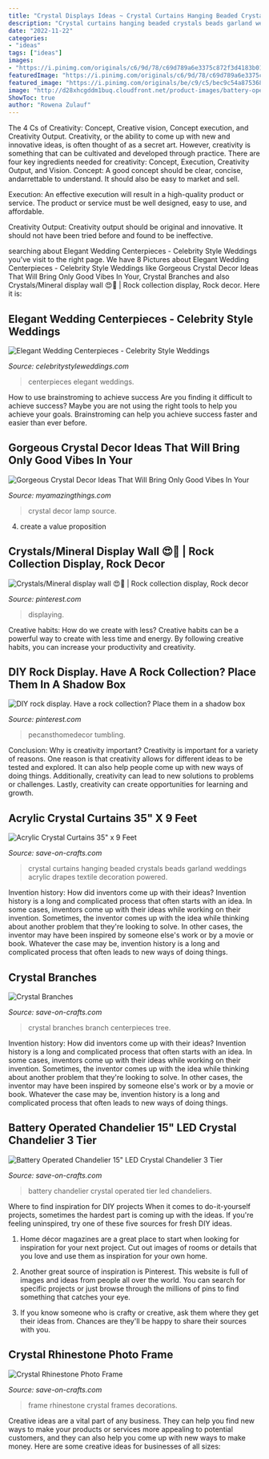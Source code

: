 ```yaml
---
title: "Crystal Displays Ideas ~ Crystal Curtains Hanging Beaded Crystals Beads Garland Weddings Acrylic Drapes Textile Decoration Powered"
description: "Crystal curtains hanging beaded crystals beads garland weddings acrylic drapes textile decoration powered"
date: "2022-11-22"
categories:
- "ideas"
tags: ["ideas"]
images:
- "https://i.pinimg.com/originals/c6/9d/78/c69d789a6e3375c872f3d4183b01082e.jpg"
featuredImage: "https://i.pinimg.com/originals/c6/9d/78/c69d789a6e3375c872f3d4183b01082e.jpg"
featured_image: "https://i.pinimg.com/originals/be/c9/c5/bec9c54a875368fb9f8576fc21a53f23.jpg"
image: "http://d28xhcgddm1buq.cloudfront.net/product-images/battery-operated-led-crystal-chandeliers-3-tier-15-long-6.jpg"
ShowToc: true
author: "Rowena Zulauf"
---
```



The 4 Cs of Creativity: Concept, Creative vision, Concept execution, and Creativity Output.
Creativity, or the ability to come up with new and innovative ideas, is often thought of as a secret art. However, creativity is something that can be cultivated and developed through practice. There are four key ingredients needed for creativity: Concept, Execution, Creativity Output, and Vision.
Concept: A good concept should be clear, concise, andarrettable to understand. It should also be easy to market and sell.

Execution: An effective execution will result in a high-quality product or service. The product or service must be well designed, easy to use, and affordable.

Creativity Output: Creativity output should be original and innovative. It should not have been tried before and found to be ineffective.

	

		
searching about Elegant Wedding Centerpieces - Celebrity Style Weddings you've visit to the right page. We have 8 Pictures about Elegant Wedding Centerpieces - Celebrity Style Weddings like Gorgeous Crystal Decor Ideas That Will Bring Only Good Vibes In Your, Crystal Branches and also Crystals/Mineral display wall 😍💎 | Rock collection display, Rock decor. Here it is:
		
    
## Elegant Wedding Centerpieces - Celebrity Style Weddings

<img loading=lazy src="https://www.celebritystyleweddings.com/wp-content/uploads/2014/05/52b2110a88f81900x.jpg" onerror="this.onerror=null;this.src='https://tse4.mm.bing.net/th?id=OIP.ZT283c6kuAHJKQTzf41TMwHaLH&amp;pid=15.1';" alt="Elegant Wedding Centerpieces - Celebrity Style Weddings">

_Source: celebritystyleweddings.com_

>centerpieces elegant weddings. 

	

How to use brainstroming to achieve success
Are you finding it difficult to achieve success? Maybe you are not using the right tools to help you achieve your goals. Brainstroming can help you achieve success faster and easier than ever before.

    
## Gorgeous Crystal Decor Ideas That Will Bring Only Good Vibes In Your

<img loading=lazy src="http://myamazingthings.com/wp-content/uploads/2017/05/1_-_Crystal_Lamp-590cbfba5f9b5864705606cd.jpg" onerror="this.onerror=null;this.src='https://tse4.mm.bing.net/th?id=OIP.0LPo0N2fVPXeiti3kDWCOQHaHa&amp;pid=15.1';" alt="Gorgeous Crystal Decor Ideas That Will Bring Only Good Vibes In Your">

_Source: myamazingthings.com_

>crystal decor lamp source. 

	

4. create a value proposition 

    
## Crystals/Mineral Display Wall 😍💎 | Rock Collection Display, Rock Decor

<img loading=lazy src="https://i.pinimg.com/originals/be/c9/c5/bec9c54a875368fb9f8576fc21a53f23.jpg" onerror="this.onerror=null;this.src='https://tse2.mm.bing.net/th?id=OIP.ZaX6NTVI3cRTpHDPPcdRhgHaO0&amp;pid=15.1';" alt="Crystals/Mineral display wall 😍💎 | Rock collection display, Rock decor">

_Source: pinterest.com_

>displaying. 

	

Creative habits: How do we create with less?
Creative habits can be a powerful way to create with less time and energy. By following creative habits, you can increase your productivity and creativity.

    
## DIY Rock Display. Have A Rock Collection? Place Them In A Shadow Box

<img loading=lazy src="https://i.pinimg.com/originals/c6/9d/78/c69d789a6e3375c872f3d4183b01082e.jpg" onerror="this.onerror=null;this.src='https://tse2.mm.bing.net/th?id=OIP.lze0r2QU9Ji5RfWPeABQRQHaH4&amp;pid=15.1';" alt="DIY rock display. Have a rock collection? Place them in a shadow box">

_Source: pinterest.com_

>pecansthomedecor tumbling. 

	

Conclusion: Why is creativity important?
Creativity is important for a variety of reasons. One reason is that creativity allows for different ideas to be tested and explored. It can also help people come up with new ways of doing things. Additionally, creativity can lead to new solutions to problems or challenges. Lastly, creativity can create opportunities for learning and growth.

    
## Acrylic Crystal Curtains 35&quot; X 9 Feet

<img loading=lazy src="https://d28xhcgddm1buq.cloudfront.net/product-images/crystal-curtains-with-34-garlands-iridescent-9-long-x-35-wide-4.jpg" onerror="this.onerror=null;this.src='https://tse1.mm.bing.net/th?id=OIP.ychTDkmgqrwj0k_l-cEzBAHaLH&amp;pid=15.1';" alt="Acrylic Crystal Curtains 35&quot; x 9 Feet">

_Source: save-on-crafts.com_

>crystal curtains hanging beaded crystals beads garland weddings acrylic drapes textile decoration powered. 

	

Invention history: How did inventors come up with their ideas?
Invention history is a long and complicated process that often starts with an idea. In some cases, inventors come up with their ideas while working on their invention. Sometimes, the inventor comes up with the idea while thinking about another problem that they're looking to solve. In other cases, the inventor may have been inspired by someone else's work or by a movie or book. Whatever the case may be, invention history is a long and complicated process that often leads to new ways of doing things.

    
## Crystal Branches

<img loading=lazy src="https://d28xhcgddm1buq.cloudfront.net/product-images/crystal-branches-24-in-3.jpg" onerror="this.onerror=null;this.src='https://tse1.mm.bing.net/th?id=OIP.GJmYRtBgEkOL_6gOc3yqigAAAA&amp;pid=15.1';" alt="Crystal Branches">

_Source: save-on-crafts.com_

>crystal branches branch centerpieces tree. 

	

Invention history: How did inventors come up with their ideas?
Invention history is a long and complicated process that often starts with an idea. In some cases, inventors come up with their ideas while working on their invention. Sometimes, the inventor comes up with the idea while thinking about another problem that they're looking to solve. In other cases, the inventor may have been inspired by someone else's work or by a movie or book. Whatever the case may be, invention history is a long and complicated process that often leads to new ways of doing things.

    
## Battery Operated Chandelier 15&quot; LED Crystal Chandelier 3 Tier

<img loading=lazy src="http://d28xhcgddm1buq.cloudfront.net/product-images/battery-operated-led-crystal-chandeliers-3-tier-15-long-6.jpg" onerror="this.onerror=null;this.src='https://tse3.mm.bing.net/th?id=OIP.QyjrcNai3TYnfCVS7mNEgQHaKY&amp;pid=15.1';" alt="Battery Operated Chandelier 15&quot; LED Crystal Chandelier 3 Tier">

_Source: save-on-crafts.com_

>battery chandelier crystal operated tier led chandeliers. 

	

Where to find inspiration for DIY projects
When it comes to do-it-yourself projects, sometimes the hardest part is coming up with the ideas. If you're feeling uninspired, try one of these five sources for fresh DIY ideas.
1. Home décor magazines are a great place to start when looking for inspiration for your next project. Cut out images of rooms or details that you love and use them as inspiration for your own home.

2. Another great source of inspiration is Pinterest. This website is full of images and ideas from people all over the world. You can search for specific projects or just browse through the millions of pins to find something that catches your eye.

3. If you know someone who is crafty or creative, ask them where they get their ideas from. Chances are they'll be happy to share their sources with you.


    
## Crystal Rhinestone Photo Frame

<img loading=lazy src="https://d28xhcgddm1buq.cloudfront.net/product-images/crystal-rhinestone-photo-frame-A.jpg" onerror="this.onerror=null;this.src='https://tse2.mm.bing.net/th?id=OIP.XCUXN-_5tiJ_07vXkrvRUQAAAA&amp;pid=15.1';" alt="Crystal Rhinestone Photo Frame">

_Source: save-on-crafts.com_

>frame rhinestone crystal frames decorations. 

	

Creative ideas are a vital part of any business. They can help you find new ways to make your products or services more appealing to potential customers, and they can also help you come up with new ways to make money. Here are some creative ideas for businesses of all sizes: 

